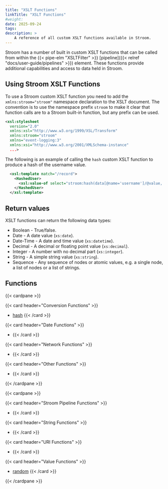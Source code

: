 ```yaml
---
title: "XSLT Functions"
linkTitle: "XSLT Functions"
#weight:
date: 2025-09-24
tags: 
description: >
    A reference of all custom XSLT functions available in Stroom.
---
```


Stroom has a number of built in custom XSLT functions that can be called from within the {{< pipe-elm "XSLTFilter" >}} [pipeline]({{< relref "docs/user-guide/pipelines" >}}) element.
These functions provide additional capabilities and access to data held in Stroom.


## Using Stroom XSLT Functions

To use a Stroom custom XSLT function you need to add the `xmlns:stroom="stroom"` namespace declaration to the XSLT document.
The convention is to use the namespace prefix `stroom` to make it clear that function calls are to a Stroom built-in function, but
any prefix can be used.

```xml
<xsl:stylesheet
  version="2.0"
  xmlns:xsl="http://www.w3.org/1999/XSL/Transform"
  xmlns:stroom="stroom"
  xmlns="event-logging:3"
  xmlns:xsi="http://www.w3.org/2001/XMLSchema-instance"
  ...>
```

The following is an example of calling the `hash` custom XSLT function to produce a hash of the username value.

```xml
  <xsl:template match="/record">
    <HashedUser>
      <xsl:value-of select="stroom:hash(data[@name='username']/@value, 'SHA-256')"/>
    </HashedUser>
  </xsl:template>
```

## Return values

XSLT functions can return the following data types:

* Boolean - True/false.
* Date - A date value (`xs:date`).
* Date-Time - A date and time value (`xs:datetime`).
* Decimal - A decimal or floating point value (`xs:decimal`).
* Integer - A number with no decimal part (`xs:integer`).
* String - A simple string value (`xs:string`).
* Sequence - Any sequence of nodes or atomic values, e.g. a single node, a list of nodes or a list of strings.

## Functions

{{< cardpane >}}

  {{< card header="Conversion Functions" >}}
  * [hash](conversion#hash)
  {{< /card >}}

  {{< card header="Date Functions" >}}
  * [](date#)
  {{< /card >}}

  {{< card header="Network Functions" >}}
  * [](network#)
  {{< /card >}}

  {{< card header="Other Functions" >}}
  * [](other#)
  {{< /card >}}

{{< /cardpane >}}

{{< cardpane >}}

  {{< card header="Stroom Pipeline Functions" >}}
  * [](pipeline#)
  {{< /card >}}

  {{< card header="String Functions" >}}
  * [](string#)
  {{< /card >}}

  {{< card header="URI Functions" >}}
  * [](uri#)
  {{< /card >}}

  {{< card header="Value Functions" >}}
  * [random](value#random)
  {{< /card >}}

{{< /cardpane >}}
